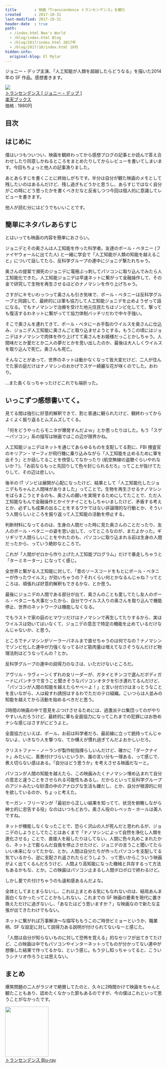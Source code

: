 ```yaml
---
title        : 映画「Transcendence トランセンデンス」を観た
created      : 2017-10-31
last-modified: 2017-10-31
header-date  : true
path:
  - /index.html Neo's World
  - /blog/index.html Blog
  - /blog/2017/index.html 2017年
  - /blog/2017/10/index.html 10月
hidden-info:
  original-blog: El Mylar
---
```


ジョニー・デップ主演、「人工知能が人類を超越したらどうなる」を描いた2014年の SF 作品。感想書きます。

<div class="ad-rakuten">
  <div class="ad-rakuten-image">
    <a href="https://hb.afl.rakuten.co.jp/hgc/g00q0722.waxyc9ff.g00q0722.waxyd017/?pc=https%3A%2F%2Fitem.rakuten.co.jp%2Fbook%2F13533487%2F&amp;m=http%3A%2F%2Fm.rakuten.co.jp%2Fbook%2Fi%2F17734440%2F">
      <img src="https://thumbnail.image.rakuten.co.jp/@0_mall/book/cabinet/8381/4988013478381.jpg?_ex=128x128">
    </a>
  </div>
  <div class="ad-rakuten-info">
    <div class="ad-rakuten-title">
      <a href="https://hb.afl.rakuten.co.jp/hgc/g00q0722.waxyc9ff.g00q0722.waxyd017/?pc=https%3A%2F%2Fitem.rakuten.co.jp%2Fbook%2F13533487%2F&amp;m=http%3A%2F%2Fm.rakuten.co.jp%2Fbook%2Fi%2F17734440%2F">トランセンデンス [ ジョニー・デップ ]</a>
    </div>
    <div class="ad-rakuten-shop">
      <a href="https://hb.afl.rakuten.co.jp/hgc/g00q0722.waxyc9ff.g00q0722.waxyd017/?pc=https%3A%2F%2Fwww.rakuten.co.jp%2Fbook%2F&amp;m=http%3A%2F%2Fm.rakuten.co.jp%2Fbook%2F">楽天ブックス</a>
    </div>
    <div class="ad-rakuten-price">価格 : 1980円</div>
  </div>
</div>

## 目次

## はじめに

僕はいつもついつい、映画を観終わってから感想ブログの記事とか読んで答え合わせしたり同意しかねるところをまとめたりしてからレビューを書いてしまいます。今回もちょっと他人の記事漁りました。

あとあらすじを書くことに終始しがちです。半分は自分が観た映画のメモとして残したいのはあるんだけど、残し過ぎもどうかと思うし、あらすじではなく自分がこの時にどう思ったかを書くべきだなと反省しつつ今回は個人的に意識してレビューを書きます。

他人が読む分にはどうでもいいことです。

## 簡単にネタバレあらすじ

とはいっても映画の内容を簡単におさらい。

ジョニデとその奥さんは人工知能を作った科学者。友達のポール・ベタニー (ファイヤウォールに出てた人) と一緒に学会で「人工知能が人類の知能を越えること」について話してたら、反科学グループの連中にジョニデ撃たれちゃう。

奥さんの提案で瀕死のジョニデに電極ぶっ刺してパソコンに取り込んでみたら人工知能化できた。人工知能ジョニデは早速ネットに繋がって金融操作して、その金で研究して生物を再生させるほどのナノマシンを作り上げちゃう。

さすがにキモいわっつって奥さんも引き気味で、ポール・ベタニーは反科学グループと同調して、最終的には軍も協力して人工知能ジョニデを止めようぜって話になる。でもナノマシンで治療を受けた地元住民たちはゾンビ化してて、撃っても復活するわネットに繋がってて協力体制バッチリだわで中々手強い。

そこで奥さんを連れてきて、ポール・ベタにーお手製のウイルスを奥さんに仕込み、ジョニデ人工知能に奥さんごと取り込ませようとする。もうこの頃にはジョニデはナノマシンで肉体を作り上げてて奥さんをお姫様だっことかしちゃう。人間味だとか愛だとか二人の夢だとかを思い出したのか、最後は大人しくウイルスを取り込んで死亡。奥さんも死亡。

そんなことがあって、世界のネットは動かなくなって皆大変だけど、二人が住んでた家の庭だけはナノマシンのおかげでスゲー綺麗な花が咲くのでした。おわり。

…また長くなっちゃったけどこれでも端折った。

## いっこずつ感想書いてく。

見てる間は強引に好意的解釈できて、割と普通に観られたけど、観終わってからよくよく振り返るとムズムズしてくる。

「何をどうやったらモニタが爆発すんだよｗ」とか思ったりはした。もう「スゲーパソコン」系の描写は映画ではこの辺が限界かね。

人工知能ジョニデはネットを通じてあらゆるものを支配してる割に、FBI 捜査官のキリアン・マーフィが飛行機に乗り込みながら「人工知能を止めるために軍を出そう」とか話してることを傍受してなかったり (航空無線の盗聴ぐらいやれないか？)、「お前ならもっと先回りして色々封じられるだろ」ってことが抜けてたりして、その辺は悲しい。

後半の IT ゾンビは展開が心配になったけど、結果として「人工知能化したジョニデもちゃんと人間味がありました」ってことで。生物を再生させるナノマシンをばらまこうとするのも、奥さんの願いを実現するためにしてたことで、ただ人工知能なもんで金融操作とかイケナイこともしちゃいましたけど、矛盾する考えとか、必ずしも成果の出ることをするワケではない非論理的な行動とか、そういう人間らしいところを振り返って人工知能の活動を停止する。

判断材料になってるのは、生身の人間だった時に見た奥さんのことだったり、友人のポール・ベタニーの姿を思い出して、ってところなのが、またよかった。ギリギリで人間らしいことをやれたのも、パソコンに取り込まれる前は生身の人間だったから、っていう絶妙なところで。

これが「人間がゼロから作り上げた人工知能プログラム」だけで暴走しちゃうと「ターミネーター」になってく感じ。

全世界と繋がる人工知能に対して、「昔のソースコードをもとにポール・ベタニーが作ったウイルス」が効いちゃうの？それくらい何とかなるんじゃね？ってところは、頑張れば好意的解釈もできるかな、とか思う。

最後にジョニデの人間である部分が出て、奥さんのことも愛してたし友人のポール・ベタニーも大事だったから、自分でウイルス入りの奥さんを取り込んで機能停止、世界のネットワークは機能しなくなる。

でもラストで家の庭のヒマワリだけはナノマシンで再生してたりするから、実はウイルスは効いてはいなくて、ジョニデの意志で特定の機能を止めているだけなんじゃないか、と思う。

ところでナノマシンがソーラーパネルまで直せちゃうのは何でなの？ナノマシンでゾンビ化した連中が力強くなってるけど筋肉量は増えてなさそうなんだけど物理法則はどうなってんの？とか。

反科学グループの連中の説得力のなさは、いただけないところだ。

アヴリル・ラヴィーンくずれの女リーダーが、ガタイとチンコで選んだボディガードにパンチラで言うこと聞きそうなパソコンオタクを引き連れてるんだけど、「パソコンが人間の知能を越えたらヤベーよ！」と言い分だけはまっとうなことを言いながら、人は殺すわ誘拐はするわでただのテロ組織。こいつらは人並みの知能を越えてから活動を始めるべきだと思う。

2時間の映画の中で意見をぶつけさせるためには、過激派テロ集団ってのがやりやすいんだろうけど、最終的に軍も全面協力になってこれまでの犯罪にはお咎めナシな感じはさすがにどうよと。

全面協力といえば、ポール、お前は科学者だろ、最前線に立って銃持ってんじゃないよ、いきなり人を撃つな、てか構えが慣れ過ぎてんだよおかしいだろ。

クリストファー・ノーランが製作総指揮らしいんだけど、確かに「ダークナイト」みたいに、善悪付けづらいというか、誰の言い分も一理ある、って感じで、煮え切らない感はある。「自分はどう思うか」を考えさせる映画だなーと。

パソコンが人間の知能を越えたら、この映画みたくナノマシン埋め込まれて自分の意志と違うことをさせられる可能性もあるし、だからといって反科学グループのアジトみたいな砂漠の中のアナログな生活も嫌だし、とか、自分が根源的に何を欲しているのか、ちょっと考えた。

モーガン・フリーマンが「最初から正しい結果を知ってて、状況を俯瞰しながら紳士的に忠告する役」なのはいつもどおり。奥さん役のレベッカ・ホールは美人ですね。

ネットが機能しなくなったことで、恐らく沢山の人が死んだと思われるが、ジョニデのしようとしてたことはあくまで「ナノマシンによって自然を浄化し人類を進化させる」ことで、直接人を殺したりはしてない。人間に色々丸めこまれたから、ネット上で膨らんだ自我を停止させたけど、ジョニデの言うこと聞いてたらいい未来になってたかな、とか。人間は自分たちが作ったパソコンを支配してる気でいるから、逆に支配され返されたらどうしよう、って思いからこういう映画がよく出てくるんだろうけど、人間より高知能になった機械と共存するって方法もあるかもな、とか。この映画はパソコン止まるし人間ボロボロで終わるけど。

しかし愛で片付けちゃうのも違和感あるんだよな。

全体としてまとまらないし、これ以上まとめる気にもなれないのは、結局あんま面白くなかったってことかもしれない。これまでの SF 映画の要素を現代に置き換えただけに過ぎないし、「あなたはどう思いますか？」な映画なので新たな主張が出てきたわけでもない。

ネットに繋がれば万事解決～な描写ももうこのご時世ビミョーというか、職業柄、SF な設定に対して説得力ある説明が付けられてないなーと感じた。

「人間は自分が知らないものに対して恐怖を覚える」的なセリフが出てきてたけど、この映画は中でもパソコンやインターネットってものが分かってない連中が想像した結果で作ってるかな、という感じ。もう少し知っちゃってると、こういうシナリオ作ろうとは思えない。

## まとめ

爆笑問題の二人がラジオで絶賛してたのと、久々に2時間かけて映画をちゃんと観たこともあり、認めたくなかった節もあるのですが、今の僕はこれといって思うことがなかったです。

<div class="ad-amazon">
  <div class="ad-amazon-image">
    <a href="https://www.amazon.co.jp/dp/B019GVISDE?tag=neos21-22&amp;linkCode=osi&amp;th=1&amp;psc=1">
      <img src="https://m.media-amazon.com/images/I/51jKdeJr2XL._SL160_.jpg" width="139" height="160">
    </a>
  </div>
  <div class="ad-amazon-info">
    <div class="ad-amazon-title">
      <a href="https://www.amazon.co.jp/dp/B019GVISDE?tag=neos21-22&amp;linkCode=osi&amp;th=1&amp;psc=1">トランセンデンス Blu-ray</a>
    </div>
  </div>
</div>
